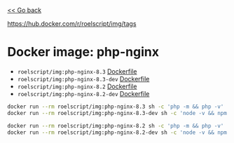 [<< Go back](../README.md#overview)

https://hub.docker.com/r/roelscript/img/tags

# Docker image: php-nginx

- `roelscript/img:php-nginx-8.3` [Dockerfile](php-nginx/8.3/Dockerfile)
- `roelscript/img:php-nginx-8.3-dev` [Dockerfile](php-nginx/8.3-dev/Dockerfile)
- `roelscript/img:php-nginx-8.2` [Dockerfile](php-nginx/8.2/Dockerfile)
- `roelscript/img:php-nginx-8.2-dev` [Dockerfile](php-nginx/8.2-dev/Dockerfile)

```bash
docker run --rm roelscript/img:php-nginx-8.3 sh -c 'php -m && php -v'
docker run --rm roelscript/img:php-nginx-8.3-dev sh -c 'node -v && npm -v && composer diagnose'

docker run --rm roelscript/img:php-nginx-8.2 sh -c 'php -m && php -v'
docker run --rm roelscript/img:php-nginx-8.2-dev sh -c 'node -v && npm -v && composer diagnose'
```
